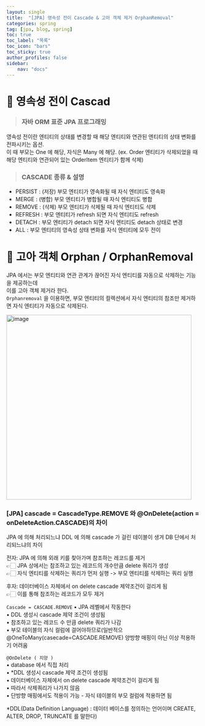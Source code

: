 ```yaml
---
layout: single
title:  "[JPA] 영속성 전이 Cascade & 고아 객체 제거 OrphanRemoval"
categories: spring
tag: [jpa, blog, spring]
toc: true
toc_label: "목록"
toc_icon: "bars"
toc_sticky: true
author_profiles: false
sidebar:
    nav: "docs"
---  
```


 # 💎 영속성 전이 Cascad
> ### 자바 ORM 표준 JPA 프로그래밍  

영속성 전이란 엔티티의 상태를 변경할 때 해당 엔티티와 연관된 엔티티의 상태 변화를 전파시키는 옵션.  
이 때 부모는 One 에 해당, 자식은 Many 에 해당. 
(ex. Order 엔티티가 삭제되었을 때 해당 엔티티와 연관되어 있는 OrderItem 엔티티가 함께 삭제)  

> ### CASCADE 종류 & 설명

- PERSIST : (저장) 부모 엔티티가 영속화될 때 자식 엔티티도 영속화
- MERGE : (병합) 부모 엔티티가 병합될 때 자식 엔티티도 병합
- REMOVE : (삭제) 부모 엔티티가 삭제될 때 자식 엔티티도 삭제
- REFRESH : 부모 엔티티가 refresh 되면 자식 엔티티도 refresh
- DETACH : 부모 엔티티가 detach 되면 자식 엔티티도 detach 상태로 변경
- ALL : 부모 엔티티의 영속성 상태 변화를 자식 엔티티에 모두 전이


 # 💎 고아 객체 Orphan / OrphanRemoval  

JPA 에서는 부모 엔티티와 연관 관계가 끊어진 자식 엔티티를 자동으로 삭제하는 기능을 제공하는데  
이를 고아 객체 제거라 한다.  
```Orphanremoval``` 을 이용하면, 부모 엔티티의 컬렉션에서 자식 엔티티의 참조만 제거하면 자식 엔티티가 자동으로 삭제된다.  

<img width="482" alt="image" src="https://github.com/5selny/5selny.github.io/assets/115622936/fa8260da-4b86-4ead-a9ba-57bf3eb79615">



### [JPA] cascade = CascadeType.REMOVE 와 @OnDelete(action = onDeleteAction.CASCADE)의 차이


JPA 에 의해 처리되느냐 DDL 에 의해 cascade 가 걸린 테이블이 생겨 DB 단에서 처리되느냐의 차이


전자: JPA 에 의해 외래 키를 찾아가며 참조하는 레코드를 제거   
	👉🏻 JPA 상에서는 참조하고 있는 레코드의 개수만큼 delete 쿼리가 생성  
	👉🏻 자식 엔티티를 삭제하는 쿼리가 먼저 실행 -> 부모 엔티티를 삭제하는 쿼리 실행  

후자: 데이터베이스 자체에서 on delete cascade 제약조건이 걸리게 됨  
	👉🏻 이를 통해 참조하는 레코드가 모두 제거  


```Cascade = CASCADE.REMOVE``` 
 ▪ JPA 레벨에서 작동한다  
 ▪ DDL 생성시 cascade 제약 조건이 생성됨  
 ▪ 참조하고 있는 레코드 수 만큼 delete 쿼리가 나감  
 ▪ 부모 테이블의 자식 컬럼에 걸어야하므로(일반적으@OneToMany(casecade=CASCADE.REMOVE) 양방향 매핑이 아닌 이상 적용하기 어려움  


```@OnDelete ( 지양 )```   
 ▪ database 에서 직접 처리  
 ▪ *DDL 생성시 cascade 제약 조건이 생성됨  
 ▪ 데이터베이스 자체에서 on delete cascade 제약조건이 걸리게 됨  
 ▪ 따라서 삭제쿼리가 나가지 않음  
 ▪ 단방향 매핑에서도 적용이 가능 - 자식 테이블의 부모 컬럼에 적용하면 됨  


*DDL(Data Definition Language) : 데이터 베이스를 정의하는 언어이며 CREATE, ALTER, DROP, TRUNCATE 를 말한다) 

